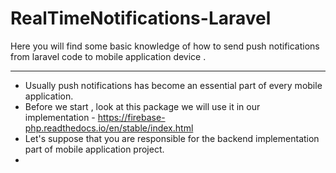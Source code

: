 # RealTimeNotifications-Laravel
Here you will find some basic knowledge of how to send push notifications from laravel code to mobile application device .
_________________________________________________________________________________________________
- Usually push notifications has become an essential part of every mobile application.
- Before we start , look at this package we will use it in our implementation
       - https://firebase-php.readthedocs.io/en/stable/index.html
- Let's suppose that you are responsible for the backend implementation part of mobile application project.
- 

 
